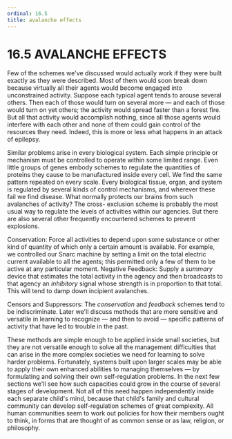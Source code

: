 ```yaml
---
ordinal: 16.5
title: avalanche effects
---
```


# 16.5 AVALANCHE EFFECTS 

<p>Few of the schemes we've discussed would actually work if they were built exactly as they were described. Most of them would soon break down because virtually all their agents would become engaged into unconstrained activity. Suppose each typical agent tends to arouse several others. Then each of those would turn on several more &mdash; and each of those would turn on yet others; the activity would spread faster than a forest fire. But all that activity would accomplish nothing, since all those agents would interfere with each other and none of them could gain control of the resources they need. Indeed, this is more or less what happens in an attack of epilepsy.</p>
<p>Similar problems arise in every biological system. Each simple principle or mechanism must be controlled to operate within some limited range. Even little groups of genes embody schemes to regulate the quantities of proteins they cause to be manufactured inside every cell. We find the same pattern repeated on every scale. Every biological tissue, organ, and system is regulated by several kinds of control mechanisms, and wherever these fail we find disease. What normally protects our brains from such avalanches of activity? The cross- exclusion scheme is probably the most usual way to regulate the levels of activities within our agencies. But there are also several other frequently encountered schemes to prevent explosions.</p>
<p>Conservation: Force all activities to depend upon some substance or other kind of quantity of which only a certain amount is available. For example, we controlled our Snarc machine by setting a limit on the total electric current available to all the agents; this permitted only a few of them to be active at any particular moment. Negative Feedback: Supply a <em>summary</em> device that estimates the total activity in the agency and then broadcasts to that agency an <em>inhibitory</em> signal whose strength is in proportion to that total. This will tend to damp down incipient avalanches.</p>
<p>Censors and Suppressors: The <em>conservation</em> and <em>feedback</em> schemes tend to be indiscriminate. Later we'll discuss methods that are more sensitive and versatile in learning to recognize &mdash; and then to avoid &mdash; specific patterns of activity that have led to trouble in the past.</p>
<p>These methods are simple enough to be applied inside small societies, but they are not versatile enough to solve all the management difficulties that can arise in the more complex societies we need for learning to solve harder problems. Fortunately, systems built upon larger scales may be able to apply their own enhanced abilities to managing themselves &mdash; by formulating and solving their own self-regulation problems. In the next few sections we'll see how such capacities could grow in the course of several stages of development. Not all of this need happen independently inside each separate child's mind, because that child's family and cultural community can develop self-regulation schemes of great complexity. All human communities seem to work out policies for how their members ought to think, in forms that are thought of as common sense or as law, religion, or philosophy.</p>